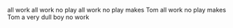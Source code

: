all work
all work no play
all work no play makes Tom
all work no play makes Tom a very dull boy
no work